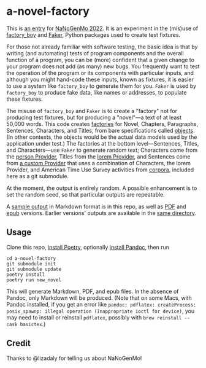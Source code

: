 a-novel-factory
===============

This is [an entry](https://github.com/NaNoGenMo/2022/issues/14) for
[NaNoGenMo 2022](https://github.com/NaNoGenMo/2022). It is an
experiment in the (mis)use of
[factory_boy](https://factoryboy.readthedocs.io/en/stable/) and
[Faker](https://faker.readthedocs.io/en/master/), Python packages used
to create test fixtures.

For those not already familiar with software testing, the basic idea
is that by writing (and automating) tests of program components and
the overall function of a program, you can be (more) confident that a
given change to your program does not add (as many) new bugs. You
frequently want to test the operation of the program or its components
with particular inputs, and although you might hand-code these inputs,
known as fixtures, it is easier to use a system like `factory_boy` to
generate them for you. `Faker` is used by `factory_boy` to produce
fake data, like names or addresses, to populate these fixtures.

The misuse of `factory_boy` and `Faker` is to create a "factory" not
for producing test fixtures, but for producing a "novel"—a text of at
least 50,000 words. This code creates
[factories](a_novel_factory/factories.py) for Novel, Chapters,
Paragraphs, Sentences, Characters, and Titles, from bare
specifications called [objects](a_novel_factory/objects.py). (In other
contexts, the objects would be the actual data models used by the
application under test.)  The factories at the bottom level—Sentences,
Titles, and Characters—use `Faker` to generate random text; Characters
come from the [person
Provider](https://faker.readthedocs.io/en/master/providers/faker.providers.person.html),
Titles from the [lorem
Provider](https://faker.readthedocs.io/en/master/providers/faker.providers.lorem.html),
and Sentences come from [a custom
Provider](a_novel_factory/providers.py) that uses a combination of
Characters, the lorem Provider, and American Time Use Survey
activities from [corpora](https://github.com/dariusk/corpora),
included here as a git submodule.

At the moment, the output is entirely random. A possible enhancement
is to set the random seed, so that particular outputs are repeatable.

A [sample output](output/0.2.1-show_money_field.md) in
Markdown format is in this repo, as well as
[PDF](output/0.2.1-show_money_field.pdf) and
[epub](output/0.2.1-show_money_field.epub) versions. Earlier
versions' outputs are available in the [same directory](output/).

Usage
-----

Clone this repo, [install
Poetry](https://python-poetry.org/docs/#installation), optionally
[install Pandoc](https://pandoc.org/installing.html), then run

```
cd a-novel-factory
git submodule init
git submodule update
poetry install
poetry run new_novel
```

This will generate Markdown, PDF, and epub files. In the absence of
Pandoc, only Markdown will be produced. (Note that on some Macs, with
Pandoc installed, if you get an error like `pandoc: pdflatex:
createProcess: posix_spawnp: illegal operation (Inappropriate ioctl
for device)`, you may need to install or reinstall `pdflatex`,
possibly with `brew reinstall --cask basictex`.)

Credit
------

Thanks to @lizadaly for telling us about NaNoGenMo!
